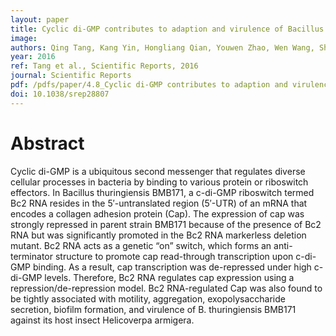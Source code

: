 ```yaml
---
layout: paper
title: Cyclic di-GMP contributes to adaption and virulence of Bacillus thuringiensis through a riboswitch-regulated collagen adhesion protein
image: 
authors: Qing Tang, Kang Yin, Hongliang Qian, Youwen Zhao, Wen Wang, Shan-Ho Chou, Yang Fu, Jin He.
year: 2016
ref: Tang et al., Scientific Reports, 2016
journal: Scientific Reports
pdf: /pdfs/paper/4.8_Cyclic di-GMP contributes to adaption and virulence of Bacillus thuringiensis through a riboswitch-regulated collagen adhesion protein copy.pdf
doi: 10.1038/srep28807
---
```


# Abstract

Cyclic di-GMP is a ubiquitous second messenger that regulates diverse cellular processes in bacteria by binding to various protein or riboswitch effectors. In Bacillus thuringiensis BMB171, a c-di-GMP riboswitch termed Bc2 RNA resides in the 5′-untranslated region (5′-UTR) of an mRNA that encodes a collagen adhesion protein (Cap). The expression of cap was strongly repressed in parent strain BMB171 because of the presence of Bc2 RNA but was significantly promoted in the Bc2 RNA markerless deletion mutant. Bc2 RNA acts as a genetic “on” switch, which forms an anti-terminator structure to promote cap read-through transcription upon c-di-GMP binding. As a result, cap transcription was de-repressed under high c-di-GMP levels. Therefore, Bc2 RNA regulates cap expression using a repression/de-repression model. Bc2 RNA-regulated Cap was also found to be tightly associated with motility, aggregation, exopolysaccharide secretion, biofilm formation, and virulence of B. thuringiensis BMB171 against its host insect Helicoverpa armigera.

